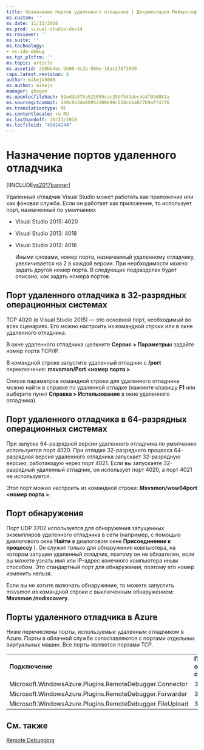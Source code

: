 ```yaml
---
title: Назначение портов удаленного отладчика | Документация Майкрософт
ms.custom: ''
ms.date: 11/15/2016
ms.prod: visual-studio-dev14
ms.reviewer: ''
ms.suite: ''
ms.technology:
- vs-ide-debug
ms.tgt_pltfrm: ''
ms.topic: article
ms.assetid: 238bb4ec-bb00-4c2b-986e-18ac278f3959
caps.latest.revision: 8
author: mikejo5000
ms.author: mikejo
manager: ghogen
ms.openlocfilehash: 01eddb375a521059cac35bf541dec4e4f09d881a
ms.sourcegitcommit: 240c8b34e80952d00e90c52dcb1a077b9aff47f6
ms.translationtype: MT
ms.contentlocale: ru-RU
ms.lasthandoff: 10/23/2018
ms.locfileid: "49824244"
---
```

# <a name="remote-debugger-port-assignments"></a>Назначение портов удаленного отладчика
[!INCLUDE[vs2017banner](../includes/vs2017banner.md)]

Удаленный отладчик Visual Studio может работать как приложение или как фоновая служба. Если он работает как приложение, то использует порт, назначенный по умолчанию:  
  
- Visual Studio 2015: 4020  
  
- Visual Studio 2013: 4018  
  
- Visual Studio 2012: 4016  
  
  Иными словами, номер порта, назначаемый удаленному отладчику, увеличивается на 2 в каждой версии. При необходимости можно задать другой номер порта. В следующих подразделах будет описано, как задать номера портов.  
  
## <a name="the-remote-debugger-port-on-32-bit-operating-systems"></a>Порт удаленного отладчика в 32-разрядных операционных системах  
 TCP 4020 (в Visual Studio 2015) — это основной порт, необходимый во всех сценариях. Его можно настроить из командной строки или в окне удаленного отладчика.  
  
 В окне удаленного отладчика щелкните **Сервис &gt; Параметры**и задайте номер порта TCP/IP.  
  
 В командной строке запустите удаленный отладчик с **/port** переключения: **msvsmon/Port \<номер порта >**.  
  
 Список параметров командной строки для удаленного отладчика можно найти в справке по удаленной отладке (нажмите клавишу **F1** или выберите пункт **Справка &gt; Использование** в окне удаленного отладчика).  
  
## <a name="the-remote-debugger-port-on-64-bit-operating-systems"></a>Порт удаленного отладчика в 64-разрядных операционных системах  
 При запуске 64-разрядной версии удаленного отладчика по умолчанию используется порт 4020.  При отладке 32-разрядного процесса 64-разрядная версия удаленного отладчика запускает 32-разрядную версию, работающую через порт 4021. Если вы запускаете 32-разрядный удаленный отладчик, он использует порт 4020, а порт 4021 не используется.  
  
 Этот порт можно настроить из командной строки: **Msvsmon/wow64port \<номер порта >**.  
  
## <a name="the-discovery-port"></a>Порт обнаружения  
 Порт UDP 3702 используется для обнаружения запущенных экземпляров удаленного отладчика в сети (например, с помощью диалогового окна **Найти** в диалоговом окне **Присоединение к процессу** ). Он служит только для обнаружения компьютера, на котором запущен удаленный отладчик, поэтому он не обязателен, если вы можете узнать имя или IP-адрес конечного компьютера иным способом. Это стандартный порт для обнаружения, поэтому его номер изменить нельзя.  
  
 Если вы не хотите включать обнаружение, то можете запустить msvsmon из командной строки с выключенным обнаружением:  **Msvsmon /nodiscovery**.  
  
## <a name="remote-debugger-ports-on-azure"></a>Порты удаленного отладчика в Azure  
 Ниже перечислены порты, используемые удаленным отладчиком в Azure. Порты в облачной службе сопоставляются с портами отдельных виртуальных машин. Все порты являются портами TCP.  
  
||||  
|-|-|-|  
|**Подключение**|**Порт в облачной службе**|**Порт в виртуальной машине**|  
|Microsoft.WindowsAzure.Plugins.RemoteDebugger.Connector|30400|30398|  
|Microsoft.WindowsAzure.Plugins.RemoteDebugger.Forwarder|31400|31398|  
|Microsoft.WindowsAzure.Plugins.RemoteDebugger.FileUpload|32400|32398|  
  
## <a name="see-also"></a>См. также  
 [Remote Debugging](../debugger/remote-debugging.md)



